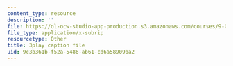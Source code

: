 ```yaml
---
content_type: resource
description: ''
file: https://ol-ocw-studio-app-production.s3.amazonaws.com/courses/9-04-sensory-systems-fall-2013/9c3b361bf52a5486ab61cd6a58909ba2_t4IA4GsLMEk.vtt
file_type: application/x-subrip
resourcetype: Other
title: 3play caption file
uid: 9c3b361b-f52a-5486-ab61-cd6a58909ba2
---
```

